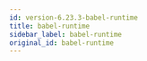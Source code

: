```yaml
---
id: version-6.23.3-babel-runtime
title: babel-runtime
sidebar_label: babel-runtime
original_id: babel-runtime
---
```



